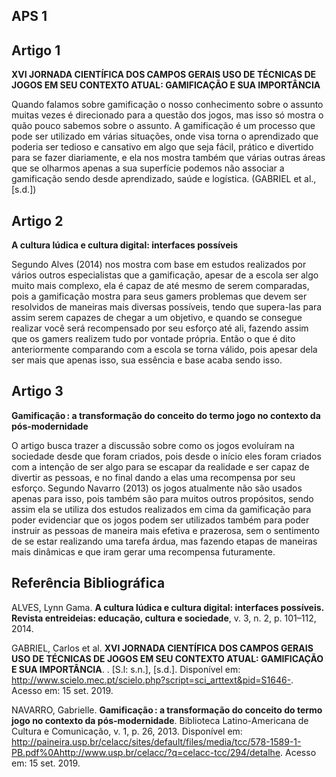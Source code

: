 ## APS 1

## Artigo 1

**XVI JORNADA CIENTÍFICA DOS CAMPOS GERAIS USO DE TÉCNICAS DE JOGOS EM SEU CONTEXTO ATUAL: GAMIFICAÇÃO E SUA IMPORTÂNCIA**

Quando falamos sobre gamificação o nosso conhecimento sobre o assunto muitas vezes é direcionado para a questão dos jogos, mas isso só mostra o quão pouco sabemos sobre o assunto. A gamificação é um processo que pode ser utilizado em várias situações, onde visa torna o aprendizado que poderia ser tedioso e cansativo em algo que seja fácil, prático e divertido para se fazer diariamente, e ela nos mostra também que várias outras áreas que se olharmos apenas a sua superfície podemos não associar a gamificação sendo desde aprendizado, saúde e logística. (GABRIEL et al., [s.d.]) 

## Artigo 2

**A cultura lúdica e cultura digital: interfaces possíveis**

Segundo Alves (2014) nos mostra com base em estudos realizados por vários outros especialistas que a gamificação, apesar de a escola ser algo muito mais complexo, ela é capaz de até mesmo de serem comparadas, pois a gamificação mostra para seus gamers problemas que devem ser resolvidos de maneiras mais diversas possíveis, tendo que supera-las para assim serem capazes de chegar a um objetivo, e quando se consegue realizar você será recompensado por seu esforço até ali, fazendo assim que os gamers realizem tudo por vontade própria. Então o que é dito anteriormente comparando com a escola se torna válido, pois apesar dela ser mais que apenas isso, sua essência e base acaba sendo isso.

## Artigo 3

**Gamificação : a transformação do conceito do termo jogo no contexto da pós-modernidade**

O artigo busca trazer a discussão sobre como os jogos evoluíram na sociedade desde que foram criados, pois desde o início eles foram criados com a intenção de ser algo para se escapar da realidade e ser capaz de divertir as pessoas, e no final dando a elas uma recompensa por seu esforço. Segundo Navarro (2013) os jogos atualmente não são usados apenas para isso, pois também são para muitos outros propósitos, sendo assim ela se utiliza dos estudos realizados em cima da gamificação para poder evidenciar que os jogos podem ser utilizados também para poder instruir as pessoas de maneira mais efetiva e prazerosa, sem o sentimento de se estar realizando uma tarefa árdua, mas fazendo etapas de maneiras mais dinâmicas e que iram gerar uma recompensa futuramente. 

## Referência Bibliográfica

ALVES, Lynn Gama. **A cultura lúdica e cultura digital: interfaces possíveis. Revista entreideias: educação, cultura e sociedade**, v. 3, n. 2, p. 101–112, 2014.

GABRIEL, Carlos et al. **XVI JORNADA CIENTÍFICA DOS CAMPOS GERAIS USO DE TÉCNICAS DE JOGOS EM SEU CONTEXTO ATUAL: GAMIFICAÇÃO E SUA IMPORTÂNCIA**. . [S.l: s.n.], [s.d.]. Disponível em: <http://www.scielo.mec.pt/scielo.php?script=sci_arttext&pid=S1646->. Acesso em: 15 set. 2019.

NAVARRO, Gabrielle. **Gamificação : a transformação do conceito do termo jogo no contexto da pós-modernidade**. Biblioteca Latino-Americana de Cultura e Comunicação, v. 1, p. 26, 2013. Disponível em: <http://paineira.usp.br/celacc/sites/default/files/media/tcc/578-1589-1-PB.pdf%0Ahttp://www.usp.br/celacc/?q=celacc-tcc/294/detalhe>. Acesso em: 15 set. 2019.







